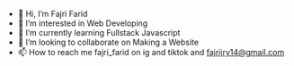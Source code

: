 - 👋 Hi, I’m Fajri Farid
- 👀 I’m interested in Web Developing
- 🌱 I’m currently learning Fullstack Javascript
- 💞️ I’m looking to collaborate on Making a Website
- 📫 How to reach me fajri_farid on ig and tiktok and fajrijry14@gmail.com


